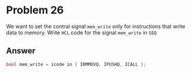 # Problem 26

We want to set the contral signal `mem_write` only for instructions that write data
to memory. Write `HCL` code for the signal `mem_write` in `SEQ`

## Answer

```C
bool mem_write = icode in { IRMMOVQ, IPUSHQ, ICALL };
```
